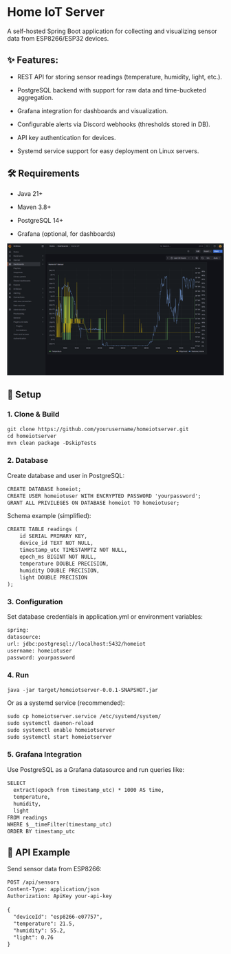 # Home IoT Server

A self-hosted Spring Boot application for collecting and visualizing sensor data from ESP8266/ESP32 devices.

## ✨ Features:

* REST API for storing sensor readings (temperature, humidity, light, etc.).

* PostgreSQL backend with support for raw data and time-bucketed aggregation.

* Grafana integration for dashboards and visualization.

* Configurable alerts via Discord webhooks (thresholds stored in DB).

* API key authentication for devices.

* Systemd service support for easy deployment on Linux servers.

## 🛠️ Requirements

* Java 21+

* Maven 3.8+

* PostgreSQL 14+

* Grafana (optional, for dashboards)

![assets/grafana.png](assets/grafana.png)

## 🚀 Setup

###  1. Clone & Build

```
git clone https://github.com/yourusername/homeiotserver.git
cd homeiotserver
mvn clean package -DskipTests
```

### 2. Database

Create database and user in PostgreSQL:

```
CREATE DATABASE homeiot;
CREATE USER homeiotuser WITH ENCRYPTED PASSWORD 'yourpassword';
GRANT ALL PRIVILEGES ON DATABASE homeiot TO homeiotuser;
```

Schema example (simplified):

```
CREATE TABLE readings (
    id SERIAL PRIMARY KEY,
    device_id TEXT NOT NULL,
    timestamp_utc TIMESTAMPTZ NOT NULL,
    epoch_ms BIGINT NOT NULL,
    temperature DOUBLE PRECISION,
    humidity DOUBLE PRECISION,
    light DOUBLE PRECISION
); 
```

### 3. Configuration

Set database credentials in application.yml or environment variables:

```
spring:
datasource:
url: jdbc:postgresql://localhost:5432/homeiot
username: homeiotuser
password: yourpassword
```

### 4. Run

```
java -jar target/homeiotserver-0.0.1-SNAPSHOT.jar
```

Or as a systemd service (recommended):

```
sudo cp homeiotserver.service /etc/systemd/system/
sudo systemctl daemon-reload
sudo systemctl enable homeiotserver
sudo systemctl start homeiotserver
```

### 5. Grafana Integration

Use PostgreSQL as a Grafana datasource and run queries like:

```
SELECT
  extract(epoch from timestamp_utc) * 1000 AS time,
  temperature,
  humidity,
  light
FROM readings
WHERE $__timeFilter(timestamp_utc)
ORDER BY timestamp_utc
```

## 📡 API Example

Send sensor data from ESP8266:

```
POST /api/sensors
Content-Type: application/json
Authorization: ApiKey your-api-key

{
  "deviceId": "esp8266-e07757",
  "temperature": 21.5,
  "humidity": 55.2,
  "light": 0.76
}
```